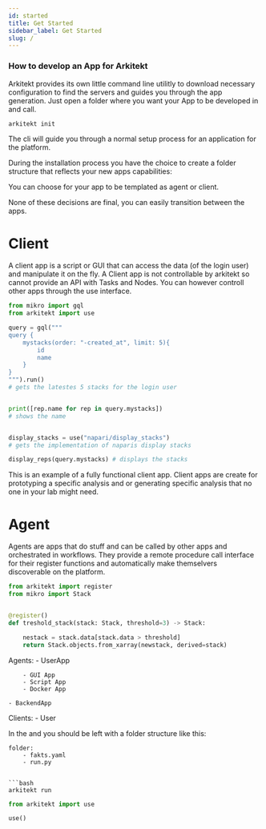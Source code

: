 ```yaml
---
id: started
title: Get Started
sidebar_label: Get Started
slug: /
---
```



### How to develop an App for Arkitekt

Arkitekt provides its own little command line utilitly to download
necessary configuration to find the servers and guides you through
the app generation. Just open a folder where you want your App
to be developed in and call.

```bash
arkitekt init
```

The cli will guide you through a normal setup process for an application
for the platform.

During the installation process you have the choice to create a folder
structure that reflects your new apps capabilities:

You can choose for your app to be templated as agent or client.

None of these decisions are final, you can easily transition between the apps.

# Client

A client app is a script or GUI that can access the data (of the login user)
and manipulate it on the fly. A Client app is not controllable by arkitekt so
cannot provide an API with Tasks and Nodes. You can however controll other apps
through the use interface.

```python
from mikro import gql
from arkitekt import use

query = gql("""
query {
    mystacks(order: "-created_at", limit: 5){
        id 
        name
    }
}
""").run()
# gets the latestes 5 stacks for the login user 


print([rep.name for rep in query.mystacks])
# shows the name


display_stacks = use("napari/display_stacks")
# gets the implementation of naparis display stacks

display_reps(query.mystacks) # displays the stacks

```

This is an example of a fully functional client app. Client apps
are create for prototyping a specific analysis and or generating
specific analysis that no one in your lab might need.


# Agent

Agents are apps that do stuff and can be called by other apps 
and orchestrated in workflows. They provide a remote procedure
call interface for their register functions and automatically
make themselvers discoverable on the platform.


```python
from arkitekt import register
from mikro import Stack


@register()
def treshold_stack(stack: Stack, threshold=3) -> Stack:

    nestack = stack.data[stack.data > threshold]
    return Stack.objects.from_xarray(newstack, derived=stack)


```






Agents:
    - UserApp

        - GUI App
        - Script App
        - Docker App

    - BackendApp

Clients:
    -  User






In the and you should be left with a folder structure like this:

```
folder:
    - fakts.yaml
    - run.py

```


```

```bash
arkitekt run
```



```python
from arkitekt import use

use()





```